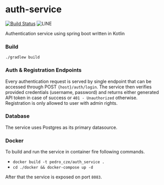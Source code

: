 # auth-service 

[![Build Status](https://travis-ci.com/pedro-cze/auth-service.svg?token=EvkxjVyDZp6WYVbjE5Ke&branch=master)](https://travis-ci.com/pedro-cze/auth-service)
![LINE](https://img.shields.io/badge/line--coverage-86%25-brightgreen.svg)

Authentication service using spring boot written in Kotlin

### Build
<code>./gradlew build</code>

### Auth & Registration Endpoints
Every authentication request is served by single endpoint that can be accessed through POST `{host}/auth/login`. The service then verifies provided credentials (username, password) and returns either generated API token in case of success or `401 - Unauthorized` otherwise.<br>
Registration is only allowed to user with admin rights.

### Database
The service uses Postgres as its primary datasource.

### Docker
To build and run the service in container fire following commands.
- `docker build -t pedro_cze/auth_service .`
- `cd ./docker && docker-compose up -d`

After that the service is exposed on port `8083`.

